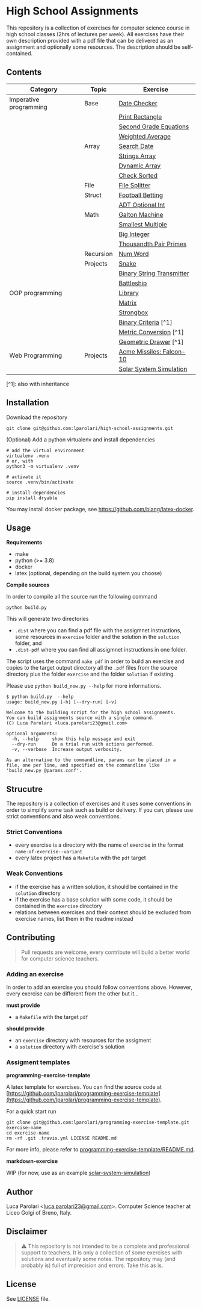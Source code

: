 # High School Assignments

This repository is a collection of exercises for computer science
course in high school classes (2hrs of lectures per week). All
exercises have their own description provided with a pdf file that
can be delivered as an assignment and optionally some resources. The
description should be self-contained.

## Contents

| Category               | Topic     | Exercise                                               |
| ---------------------- | --------- | ------------------------------------------------------ |
| Imperative programming | Base      | [Date Checker](date-checker)                           |
|                        |           | [Print Rectangle](print-rectangle)                     |
|                        |           | [Second Grade Equations](second-grade-eq)              |
|                        |           | [Weighted Average](weighted-average)                   |
|                        | Array     | [Search Date](search-date)                             |
|                        |           | [Strings Array](strings-array)                         |
|                        |           | [Dynamic Array](dynamic-array)                         |
|                        |           | [Check Sorted](check-sorted)                           |
|                        | File      | [File Splitter](file-splitter)                         |
|                        | Struct    | [Football Betting](football-betting)                   |
|                        |           | [ADT Optional Int](optional-int-adt--struct)           |
|                        | Math      | [Galton Machine](galton-machine)                       |
|                        |           | [Smallest Multiple](smallest-multiple)                 |
|                        |           | [Big Integer](big-integer)                             |
|                        |           | [Thousandth Pair Primes](thousandth-pair-primes)       |
|                        | Recursion | [Num Word](num-word)                                   |
|                        | Projects  | [Snake](snake)                                         |
|                        |           | [Binary String Transmitter](binary-string-transmitter) |
|                        |           | [Battleship](battleship)                               |
| OOP programming        |           | [Library](library-oop)                                 |
|                        |           | [Matrix](matrix-oop)                                   |
|                        |           | [Strongbox](strongbox-oop)                             |
|                        |           | [Binary Criteria](binary-criteria-oop) \[^1\]          |
|                        |           | [Metric Conversion](metric-conversions-oop) \[^1\]     |
|                        |           | [Geometric Drawer](geometric-drawer-oop) \[^1\]        |
| Web Programming        | Projects  | [Acme Missiles: Falcon-10](acme-website-falcon10)      |
|                        |           | [Solar System Simulation](solar-system-simulation)     |

\[^1\]: also with inheritance

## Installation

Download the repository

```
git clone git@github.com:lparolari/high-school-assignments.git
```

(Optional) Add a python virtualenv and install dependencies

```
# add the virtual environment
virtualenv .venv
# or, with
python3 -m virtualenv .venv

# activate it
source .venv/bin/activate

# install dependencies
pip install dryable
```

You may install docker package, see https://github.com/blang/latex-docker.

## Usage

**Requirements**

- make
- python (>= 3.8)
- docker
- latex (optional, depending on the build system you choose)

**Compile sources**

In order to compile all the source run the following command

```
python build.py
```

This will generate two directories

- `.dist` where you can find a pdf file with the assigmnet
  instructions, some resources in `exercise` folder and the solution
  in the `solution` folder, and
- `.dist-pdf` where you can find all assigmnet instructions in one
  folder.

The script uses the command `make pdf` in order to build an exercise
and copies to the target output directory all the `.pdf` files from
the source directory plus the folder `exercise` and the folder
`solution` if existing.

Please use `python build_new.py --help` for more informations.

```
$ python build.py  --help
usage: build_new.py [-h] [--dry-run] [-v]

Welcome to the building script for the high school assignments.
You can build assignments source with a single command.
(C) Luca Parolari <luca.parolari23@gmail.com>

optional arguments:
  -h, --help     show this help message and exit
  --dry-run      Do a trial run with actions performed.
  -v, --verbose  Increase output verbosity.

As an alternative to the commandline, params can be placed in a
file, one per line, and specified on the commandline like
'build_new.py @params.conf'.
```

## Strucutre

The repository is a collection of exercises and it uses some
conventions in order to simplify some task such as build or
delivery. If you can, please use strict conventions and also
weak conventions.

### Strict Conventions

- every exercise is a directory with the name of exercise in the
  format `name-of-exercise--variant`
- every latex project has a `Makefile` with the `pdf` target

### Weak Conventions

- if the exercise has a written solution, it should be contained
  in the `solution` directory
- if the exercise has a base solution with some code, it should be
  contained in the `exercise` directory
- relations between exercises and their context should be excluded
  from exercise names, list them in the readme instead

## Contributing

> Pull requests are welcome, every contribute will build a better
> world for computer science teachers.

### Adding an exercise

In order to add an exercise you should follow conventions above.
However, every exercise can be different from the other but it...

**must provide**

- a `Makefile` with the target `pdf`

**should provide**

- an `exercise` directory with resources for the assigment
- a `solution` directory with exercise's solution

### Assigment templates

**programming-exercise-template**

A latex template for exercises. You can find the source code at
[https://github.com/lparolari/programming-exercise-template](https://github.com/lparolari/programming-exercise-template).

For a quick start run

```
git clone git@github.com:lparolari/programming-exercise-template.git exercise-name
cd exercise-name
rm -rf .git .travis.yml LICENSE README.md
```

For more info, please refer to [programming-exercise-template/README.md](https://github.com/lparolari/programming-exercise-template#readme).

**markdown-exercise**

WIP (for now, use as an example [solar-system-simulation](solar-system-simulation))

## Author

Luca Parolari <<luca.parolari23@gmail.com>>. Computer Science teacher
at Liceo Golgi of Breno, Italy.

## Disclaimer

> :warning: This repository is not intended to be a complete and
> professional support to teachers. It is only a collection of some
> exercises with solutions and eventually some notes. The repository
> may (and probably is) full of imprecision and errors. Take this
> as is.

## License

See [LICENSE](LICENSE) file.
